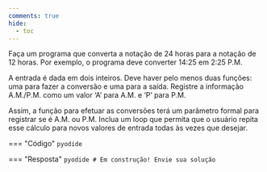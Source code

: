 ```yaml
---
comments: true
hide:
  - toc
---
```


Faça um programa que converta a notação de 24 horas para a notação de 12 horas. Por exemplo, o programa deve converter 14:25 em 2:25 P.M.

A entrada é dada em dois inteiros. Deve haver pelo menos duas funções: uma para fazer a conversão e uma para a saída. Registre a informação A.M./P.M. como um valor ‘A’ para A.M. e ‘P’ para P.M.

Assim, a função para efetuar as conversões terá um parâmetro formal para registrar se é A.M. ou P.M. Inclua um loop que permita que o usuário repita esse cálculo para novos valores de entrada todas às vezes que desejar.

=== "Código"
	```pyodide
	```

=== "Resposta"
	```pyodide
	# Em construção! Envie sua solução
	```
